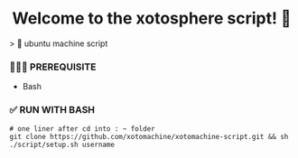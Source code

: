 <h1 align="center">Welcome to the xotosphere script! 👋</h1>
> 💨 ubuntu machine script

### 🤷🏼‍♂️ PREREQUISITE
- Bash

### ✅ RUN WITH BASH
``` shell
# one liner after cd into : ~ folder
git clone https://github.com/xotomachine/xotomachine-script.git && sh ./script/setup.sh username
```
